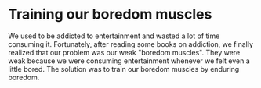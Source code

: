 # Training our boredom muscles

We used to be addicted to entertainment and wasted a lot of time consuming it. Fortunately, after reading some books on addiction, we finally realized that our problem was our weak "boredom muscles". They were weak because we were consuming entertainment whenever we felt even a little bored. The solution was to train our boredom muscles by enduring boredom.  
